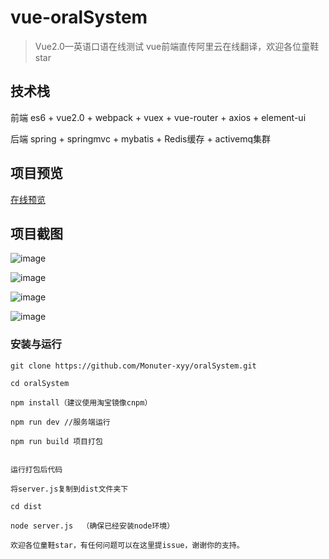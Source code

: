 # vue-oralSystem

> Vue2.0—英语口语在线测试
vue前端直传阿里云在线翻译，欢迎各位童鞋star 

## 技术栈

前端 es6 + vue2.0 + webpack + vuex + vue-router + axios + element-ui

后端 spring + springmvc + mybatis + Redis缓存 + activemq集群

## 项目预览
[在线预览](https://oral.dbztk.com)

## 项目截图

![image](https://github.com/vqlai/vue2-football/blob/master/static/1.jpg)

![image](https://github.com/vqlai/vue2-football/blob/master/static/2.jpg)

![image](https://github.com/vqlai/vue2-football/blob/master/static/3.jpg)

![image](https://github.com/vqlai/vue2-football/blob/master/static/4.jpg)

### 安装与运行

```
git clone https://github.com/Monuter-xyy/oralSystem.git

cd oralSystem

npm install（建议使用淘宝镜像cnpm）

npm run dev //服务端运行 

npm run build 项目打包 


运行打包后代码

将server.js复制到dist文件夹下 

cd dist

node server.js  （确保已经安装node环境）

欢迎各位童鞋star，有任何问题可以在这里提issue，谢谢你的支持。